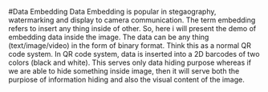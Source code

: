 #Data Embedding
Data Embedding is popular in stegaography, watermarking and display to camera communication. The term embedding refers to insert any thing inside of other. So, here i will present the demo of embedding data inside the image. The data can be any thing (text/image/video) in the form of binary format. Think this as a normal QR code system. In QR code system, data is inserted into a 2D barcodes of two colors (black and white). This serves only data hiding purpose whereas if we are able to hide something inside image, then it will serve both the purpiose of information hiding and also the visual content of the image. 

